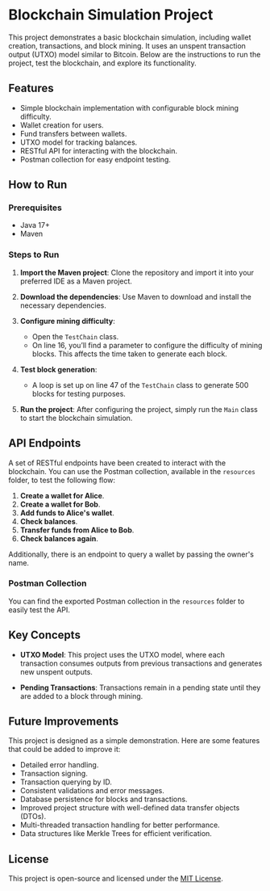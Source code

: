 # Blockchain Simulation Project

This project demonstrates a basic blockchain simulation, including wallet creation, transactions, and block mining. It uses an unspent transaction output (UTXO) model similar to Bitcoin. Below are the instructions to run the project, test the blockchain, and explore its functionality.

## Features

- Simple blockchain implementation with configurable block mining difficulty.
- Wallet creation for users.
- Fund transfers between wallets.
- UTXO model for tracking balances.
- RESTful API for interacting with the blockchain.
- Postman collection for easy endpoint testing.

## How to Run

### Prerequisites

- Java 17+
- Maven

### Steps to Run

1. **Import the Maven project**: Clone the repository and import it into your preferred IDE as a Maven project.
   
2. **Download the dependencies**: Use Maven to download and install the necessary dependencies.
   
3. **Configure mining difficulty**:
   - Open the `TestChain` class.
   - On line 16, you’ll find a parameter to configure the difficulty of mining blocks. This affects the time taken to generate each block.

4. **Test block generation**:
   - A loop is set up on line 47 of the `TestChain` class to generate 500 blocks for testing purposes.

5. **Run the project**: After configuring the project, simply run the `Main` class to start the blockchain simulation.

## API Endpoints

A set of RESTful endpoints have been created to interact with the blockchain. You can use the Postman collection, available in the `resources` folder, to test the following flow:

1. **Create a wallet for Alice**.
2. **Create a wallet for Bob**.
3. **Add funds to Alice's wallet**.
4. **Check balances**.
5. **Transfer funds from Alice to Bob**.
6. **Check balances again**.

Additionally, there is an endpoint to query a wallet by passing the owner's name.

### Postman Collection

You can find the exported Postman collection in the `resources` folder to easily test the API.

## Key Concepts

- **UTXO Model**: This project uses the UTXO model, where each transaction consumes outputs from previous transactions and generates new unspent outputs.
  
- **Pending Transactions**: Transactions remain in a pending state until they are added to a block through mining.

## Future Improvements

This project is designed as a simple demonstration. Here are some features that could be added to improve it:

- Detailed error handling.
- Transaction signing.
- Transaction querying by ID.
- Consistent validations and error messages.
- Database persistence for blocks and transactions.
- Improved project structure with well-defined data transfer objects (DTOs).
- Multi-threaded transaction handling for better performance.
- Data structures like Merkle Trees for efficient verification.

## License

This project is open-source and licensed under the [MIT License](LICENSE).
